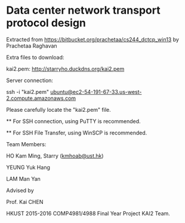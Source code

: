 # Data center network transport protocol design

Extracted from https://bitbucket.org/prachetaa/cs244_dctcp_win13 by Prachetaa Raghavan

Extra files to download:

kai2.pem: http://starryho.duckdns.org/kai2.pem

Server connection:

ssh -i "kai2.pem" ubuntu@ec2-54-191-67-33.us-west-2.compute.amazonaws.com

Please carefully locate the "kai2.pem" file.

** For SSH connection, using PuTTY is recommended.

** For SSH File Transfer, using WinSCP is recommended.

Team Members:

HO Kam Ming, Starry (kmhoab@ust.hk)

YEUNG Yuk Hang

LAM Man Yan

Advised by

Prof. Kai CHEN

HKUST 2015-2016 COMP4981/4988 Final Year Project KAI2 Team.